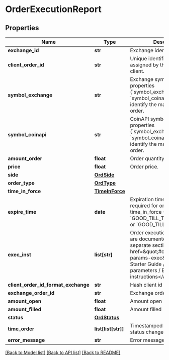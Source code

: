 # OrderExecutionReport

## Properties
Name | Type | Description | Notes
------------ | ------------- | ------------- | -------------
**exchange_id** | **str** | Exchange identifier. | 
**client_order_id** | **str** | Unique identifier for the order assigned by the &#x60;OEML API&#x60; client. | 
**symbol_exchange** | **str** | Exchange symbol. One of the properties (&#x60;symbol_exchange&#x60;, &#x60;symbol_coinapi&#x60;) is required to identify the market for the order. | [optional] 
**symbol_coinapi** | **str** | CoinAPI symbol. One of the properties (&#x60;symbol_exchange&#x60;, &#x60;symbol_coinapi&#x60;) is required to identify the market for the order. | [optional] 
**amount_order** | **float** | Order quantity. | 
**price** | **float** | Order price. | 
**side** | [**OrdSide**](OrdSide.md) |  | 
**order_type** | [**OrdType**](OrdType.md) |  | 
**time_in_force** | [**TimeInForce**](TimeInForce.md) |  | 
**expire_time** | **date** | Expiration time. Conditionaly required for orders with time_in_force &#x3D; &#x60;GOOD_TILL_TIME_EXCHANGE&#x60; or &#x60;GOOD_TILL_TIME_OEML&#x60;. | [optional] 
**exec_inst** | **list[str]** | Order execution instructions are documented in the separate section: &lt;a href&#x3D;\&quot;#oeml-order-params-exec\&quot;&gt;OEML / Starter Guide / Order parameters / Execution instructions&lt;/a&gt;  | [optional] 
**client_order_id_format_exchange** | **str** | Hash client id | 
**exchange_order_id** | **str** | Exchange order id | [optional] 
**amount_open** | **float** | Amount open | 
**amount_filled** | **float** | Amount filled | 
**status** | [**OrdStatus**](OrdStatus.md) |  | 
**time_order** | **list[list[str]]** | Timestamped history of order status changes. | 
**error_message** | **str** | Error message | [optional] 

[[Back to Model list]](../README.md#documentation-for-models) [[Back to API list]](../README.md#documentation-for-api-endpoints) [[Back to README]](../README.md)


